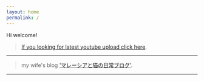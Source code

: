 ```yaml
---
layout: home
permalink: /
---
```

Hi welcome!

>[If you looking for latest youtube upload click here](https://bit.ly/rn-YT-sub).

***

> my wife's blog ['マレーシアと猫の日常ブログ'](https://gomasuke.com).

***